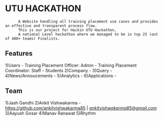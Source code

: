 # UTU HACKATHON
          A Website handling all training placement use cases and provides an effective and transparent process flow.
          This is our project for Hackin UTU Hackathon, 
          A national Level hackathon where we managed to be in top 25 (out of 400+ teams) Finalists.

## Features
 1)Users - Training Placement Officer: Admin
          - Training Placement Coordinator: Staff
          - Students
 2)Company - 
 3)Query - 
 4)News/Annoucements - 
 5)Analytics - 
 6)Applications - 
  
## Team
 1)Jash Gandhi
 2)Ankit Vishwakarma - https://github.com/ankitvishwakarma85 | *ankitvishwakarma85@gmail.com*
 3)Aayush Gosar
 4)Manav Ranawat 
 5)Rhythm 
